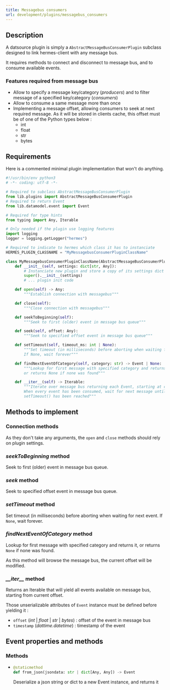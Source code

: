 ```yaml
---
title: Messagebus consumers
url: development/plugins/messagebus_consumers
---
```


## Description

A datsource plugin is simply a `AbstractMessageBusConsumerPlugin` subclass designed to link hermes-client with any message bus.

It requires methods to connect and disconnect to message bus, and to consume available events.

### Features required from message bus

- Allow to specify a message key/category (*producers*) and to filter message of a specified key/category (*consumers*)
- Allow to consume a same message more than once
- Implementing a message offset, allowing consumers to seek at next required message. As it will be stored in clients cache, this offset must be of one of the Python types below :
  - int
  - float
  - str
  - bytes

## Requirements

Here is a commented minimal plugin implementation that won't do anything.

```py
#!/usr/bin/env python3
# -*- coding: utf-8 -*-

# Required to subclass AbstractMessageBusConsumerPlugin
from lib.plugins import AbstractMessageBusConsumerPlugin
# Required to return Event
from lib.datamodel.event import Event

# Required for type hints
from typing import Any, Iterable

# Only needed if the plugin use logging features
import logging
logger = logging.getLogger("hermes")

# Required to indicate to hermes which class it has to instanciate
HERMES_PLUGIN_CLASSNAME = "MyMessagebusConsumerPluginClassName"

class MyMessagebusConsumerPluginClassName(AbstractMessageBusConsumerPlugin):
    def __init__(self, settings: dict[str, Any]):
        # Instanciate new plugin and store a copy of its settings dict in self._settings
        super().__init__(settings)
        # ... plugin init code

    def open(self) -> Any:
        """Establish connection with messagebus"""

    def close(self):
        """Close connection with messagebus"""

    def seekToBeginning(self):
        """Seek to first (older) event in message bus queue"""

    def seek(self, offset: Any):
        """Seek to specified offset event in message bus queue"""

    def setTimeout(self, timeout_ms: int | None):
        """Set timeout (in milliseconds) before aborting when waiting for next event.
        If None, wait forever"""

    def findNextEventOfCategory(self, category: str) -> Event | None:
        """Lookup for first message with specified category and returns it,
        or returns None if none was found"""

    def __iter__(self) -> Iterable:
        """Iterate over message bus returning each Event, starting at current offset.
        When every event has been consumed, wait for next message until timeout set with
        setTimeout() has been reached"""
```

## Methods to implement

### Connection methods

As they don't take any arguments, the `open` and `close` methods should rely on plugin settings.

### *seekToBeginning* method

Seek to first (older) event in message bus queue.

### *seek* method

Seek to specified offset event in message bus queue.

### *setTimeout* method

Set timeout (in milliseconds) before aborting when waiting for next event. If `None`, wait forever.

### *findNextEventOfCategory* method

Lookup for first message with specified category and returns it, or returns `None` if none was found.

As this method will browse the message bus, the current offset will be modified.

### *\_\_iter\_\_* method

Returns an Iterable that will yield all events available on message bus, starting from current offset.

Those unserializable attributes of `Event` instance must be defined before yielding it :

- `offset` (*int* | *float* | *str* | *bytes*) : offset of the event in message bus
- `timestamp` (*dattime.datetime*) : timestamp of the event

## Event properties and methods

### Methods

- ```py
  @staticmethod
  def from_json(jsondata: str | dict[Any, Any]) -> Event
  ```

  Deserialize a json string or dict to a new Event instance, and returns it
